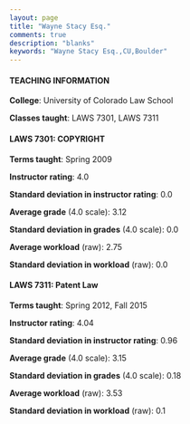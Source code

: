 ```yaml
---
layout: page
title: "Wayne Stacy Esq." 
comments: true
description: "blanks"
keywords: "Wayne Stacy Esq.,CU,Boulder"
---
```

<head>
<script src="https://ajax.googleapis.com/ajax/libs/jquery/2.1.3/jquery.min.js"></script>
<script src="https://dl.dropboxusercontent.com/s/pc42nxpaw1ea4o9/highcharts.js?dl=0"></script>
<!-- <script src="../assets/js/highcharts.js"></script> -->
<style type="text/css">@font-face {
	font-family: "Bebas Neue";
	src: url(https://www.filehosting.org/file/details/544349/BebasNeue Regular.otf) format("opentype");
	}
	h1.Bebas { 
		font-family: "Bebas Neue", Verdana, Tahoma;
	}
</style>
</head>
	   
#### TEACHING INFORMATION

**College**: University of Colorado Law School

**Classes taught**: LAWS 7301, LAWS 7311

#### LAWS 7301: COPYRIGHT

**Terms taught**: Spring 2009

**Instructor rating**: 4.0

**Standard deviation in instructor rating**: 0.0

**Average grade** (4.0 scale): 3.12

**Standard deviation in grades** (4.0 scale): 0.0

**Average workload** (raw): 2.75

**Standard deviation in workload** (raw): 0.0

#### LAWS 7311: Patent Law

**Terms taught**: Spring 2012, Fall 2015

**Instructor rating**: 4.04

**Standard deviation in instructor rating**: 0.96

**Average grade** (4.0 scale): 3.15

**Standard deviation in grades** (4.0 scale): 0.18

**Average workload** (raw): 3.53

**Standard deviation in workload** (raw): 0.1

